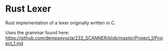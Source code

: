 # Rust Lexer

Rust implementation of a lexer originally written in C.

Uses the grammar found here: https://github.com/dempseyucla/232_SCANNER/blob/master/Project_1/Project_1.md


